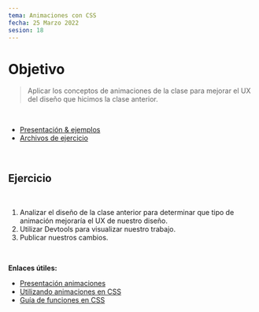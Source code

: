 ```yaml
---
tema: Animaciones con CSS
fecha: 25 Marzo 2022
sesion: 18
---
```


# Objetivo

> Aplicar los conceptos de animaciones de la clase para mejorar el UX del  diseño que hicimos la clase anterior.

<br>

* [Presentación & ejemplos](https://learned-good-bye.surge.sh/)
* [Archivos de ejercicio](https://gist.github.com/venturamichel/0f15671b8755bb23e4216111c37c42a0)

<br>

## Ejercicio

<br>

1. Analizar el diseño de la clase anterior para determinar que tipo de animación mejoraría el UX de nuestro diseño.
2. Utilizar Devtools para visualizar nuestro trabajo.
3. Publicar nuestros cambios.


<br>

**Enlaces útiles:**

* [Presentación animaciones](https://learned-good-bye.surge.sh/)
* [Utilizando animaciones en CSS](https://developer.mozilla.org/es/docs/Web/CSS/CSS_Animations/Using_CSS_animations)
* [Guía de funciones en CSS](https://css-tricks.com/complete-guide-to-css-functions/)
